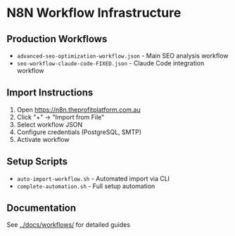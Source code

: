 # N8N Workflow Infrastructure

## Production Workflows
- `advanced-seo-optimization-workflow.json` - Main SEO analysis workflow
- `seo-workflow-claude-code-FIXED.json` - Claude Code integration workflow

## Import Instructions
1. Open https://n8n.theprofitplatform.com.au
2. Click "+" → "Import from File"
3. Select workflow JSON
4. Configure credentials (PostgreSQL, SMTP)
5. Activate workflow

## Setup Scripts
- `auto-import-workflow.sh` - Automated import via CLI
- `complete-automation.sh` - Full setup automation

## Documentation
See [../docs/workflows/](../docs/workflows/) for detailed guides
